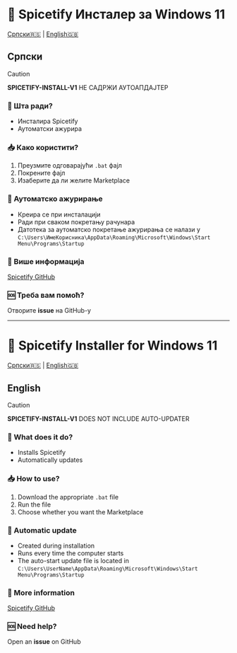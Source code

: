 <a name="serbian"></a>

# 🎵 Spicetify Инсталер за Windows 11

[Српски🇷🇸](#serbian) | [English🇬🇧](#english)

## Српски

> [!CAUTION]
> **SPICETIFY-INSTALL-V1** НЕ САДРЖИ АУТОАПДАЈТЕР

### 🚀 Шта ради?
- Инсталира Spicetify
- Аутоматски ажурира

### 📥 Како користити?
1. Преузмите одговарајући `.bat` фајл
2. Покрените фајл
3. Изаберите да ли желите Marketplace

### 🔄 Аутоматско ажурирање
- Креира се при инсталацији
- Ради при сваком покретању рачунара
- Датотека за аутоматско покретање ажурирања се налази у `C:\Users\ИмеКорисника\AppData\Roaming\Microsoft\Windows\Start Menu\Programs\Startup`

### 📣 Више информација
[Spicetify GitHub](https://github.com/spicetify/spicetify-cli)

### 🆘 Треба вам помоћ?
Отворите **issue** на GitHub-у

---
<a name="english"></a>

# 🎵 Spicetify Installer for Windows 11

[Српски🇷🇸](#serbian) | [English🇬🇧](#english)

## English

> [!CAUTION]
> **SPICETIFY-INSTALL-V1** DOES NOT INCLUDE AUTO-UPDATER

### 🚀 What does it do?
- Installs Spicetify
- Automatically updates

### 📥 How to use?
1. Download the appropriate `.bat` file
2. Run the file
3. Choose whether you want the Marketplace

### 🔄 Automatic update
- Created during installation
- Runs every time the computer starts
- The auto-start update file is located in `C:\Users\UserName\AppData\Roaming\Microsoft\Windows\Start Menu\Programs\Startup`

### 📣 More information
[Spicetify GitHub](https://github.com/spicetify/spicetify-cli)

### 🆘 Need help?
Open an **issue** on GitHub
